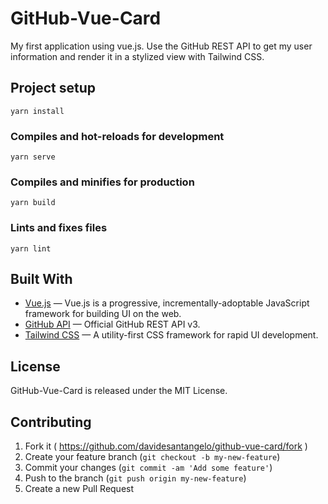 # GitHub-Vue-Card

My first application using vue.js. Use the GitHub REST API to get my user information and render it in a stylized view with Tailwind CSS.

## Project setup
```
yarn install
```

### Compiles and hot-reloads for development
```
yarn serve
```

### Compiles and minifies for production
```
yarn build
```

### Lints and fixes files
```
yarn lint
```

## Built With

- [Vue.js](https://github.com/vuejs/vue) &mdash; Vue.js is a progressive, incrementally-adoptable JavaScript framework for building UI on the web.
- [GitHub API](https://developer.github.com/v3/) &mdash; Official GitHub REST API v3.
- [Tailwind CSS](https://github.com/tailwindcss/tailwindcss) &mdash; A utility-first CSS framework for rapid UI development.

## License
GitHub-Vue-Card is released under the MIT License.

## Contributing

1. Fork it ( https://github.com/davidesantangelo/github-vue-card/fork )
2. Create your feature branch (`git checkout -b my-new-feature`)
3. Commit your changes (`git commit -am 'Add some feature'`)
4. Push to the branch (`git push origin my-new-feature`)
5. Create a new Pull Request
